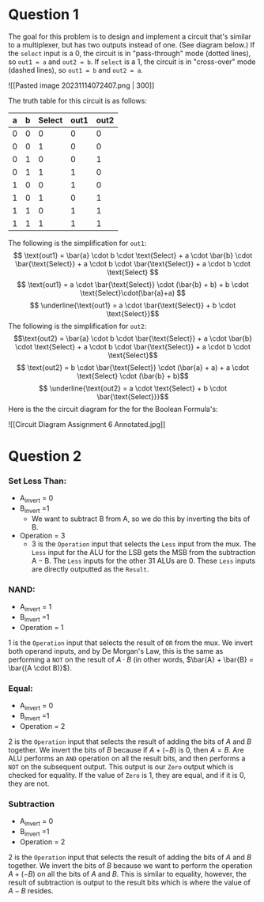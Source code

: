 
# Question 1

The goal for this problem is to design and implement a circuit that's similar to a multiplexer, but has two outputs instead of one. (See diagram below.) If the `select` input is a 0, the circuit is in "pass-through" mode (dotted lines), so `out1 = a` and `out2 = b`. If `select` is a 1, the circuit is in "cross-over" mode (dashed lines), so `out1 = b` and `out2 = a`.

![[Pasted image 20231114072407.png | 300]]

The truth table for this circuit is as follows:

| a | b | Select | out1 | out2 |
|---|---|--------|-------|-------|
| 0 | 0 |   0    |   0   |   0   |
| 0 | 0 |   1    |   0   |   0   |
| 0 | 1 | 0 | 0 | 1 |
| 0 | 1 | 1 | 1 | 0 |
| 1 | 0 | 0 | 1 | 0 |
| 1 | 0 | 1 | 0 | 1 |
| 1 | 1 | 0 | 1 | 1 |
| 1 | 1 | 1 | 1 | 1 |

The following is the simplification for `out1`:
$$ \text{out1} = \bar{a} \cdot b \cdot \text{Select} + a \cdot \bar{b} \cdot \bar{\text{Select}} + a \cdot b \cdot \bar{\text{Select}} + a \cdot b \cdot \text{Select} $$
$$ \text{out1} = a \cdot \bar{\text{Select}} \cdot (\bar{b} + b) + b \cdot \text{Select}\cdot(\bar{a}+a) $$
$$ \underline{\text{out1} = a \cdot \bar{\text{Select}} + b \cdot \text{Select}}$$
The following is the simplification for `out2`:
$$\text{out2} = \bar{a} \cdot b \cdot \bar{\text{Select}} + a \cdot \bar{b} \cdot \text{Select} + a \cdot b \cdot \bar{\text{Select}} + a \cdot b \cdot \text{Select}$$
$$ \text{out2} = b \cdot \bar{\text{Select}} \cdot (\bar{a} + a) + a \cdot \text{Select} \cdot (\bar{b} + b)$$
$$ \underline{\text{out2} = a \cdot \text{Select} + b \cdot \bar{\text{Select}}}$$
Here is the the circuit diagram for the for the Boolean Formula's:

![[Circuit Diagram Assignment 6 Annotated.jpg]]


# Question 2

### Set Less Than:

- $\text{A}_{\text{invert}}$ = 0
- $\text{B}_{\text{invert}}$ =1
	- We want to subtract $\text{B}$ from $\text{A}$, so we do this by inverting the bits of $\text{B}$.
- $\text{Operation}$ = 3
	- 3 is the `Operation` input that selects the `Less` input from the mux. The `Less` input for the ALU for the LSB gets the MSB from the subtraction $\text{A} - \text{B}$. The `Less` inputs for the other 31 ALUs are 0. These `Less` inputs are directly outputted as the `Result`.

### NAND:

- $\text{A}_{\text{invert}}$ = 1
- $\text{B}_{\text{invert}}$ =1
- $\text{Operation}$ = 1

1 is the `Operation` input that selects the result of `OR` from the mux. We invert both operand inputs, and by De Morgan's Law, this is the same as performing a `NOT` on the result of $A \cdot B$ (in other words, $\bar{A} + \bar{B} = \bar{(A \cdot B)}$). 

### Equal:

- $\text{A}_{\text{invert}}$ = 0
- $\text{B}_{\text{invert}}$ =1
- $\text{Operation}$ = 2

2 is the `Operation` input that selects the result of adding the bits of $A$ and $B$ together. We invert the bits of $B$ because if $A+(-B)$ is 0, then $A = B$. Are ALU performs an `AND` operation on all the result bits, and then performs a `NOT` on the subsequent output. This output is our `Zero` output which is checked for equality. If the value of `Zero` is 1, they are equal, and if it is 0, they are not.

### Subtraction

- $\text{A}_{\text{invert}}$ = 0
- $\text{B}_{\text{invert}}$ =1
- $\text{Operation}$ = 2

2 is the `Operation` input that selects the result of adding the bits of $A$ and $B$ together. We invert the bits of $B$ because we want to perform the operation $A+(-B)$ on all the bits of $A$ and $B$. This is similar to equality, however, the result of subtraction is output to the result bits which is where the value of $A-B$ resides.